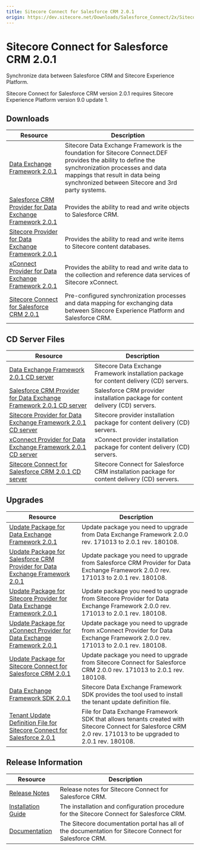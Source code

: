 ```yaml
---
title: Sitecore Connect for Salesforce CRM 2.0.1
origin: https://dev.sitecore.net/Downloads/Salesforce_Connect/2x/Sitecore_Connect_for_Salesforce_CRM_201.aspx
---
```


# Sitecore Connect for Salesforce CRM 2.0.1

Synchronize data between Salesforce CRM and Sitecore Experience Platform.

  <Alert variant='warning' mb={4}>
    <AlertIcon />
    Sitecore Connect for Salesforce CRM version 2.0.1 requires Sitecore Experience Platform version 9.0 update 1.
  </Alert>
  

## Downloads

 | Resource | Description |
 | --- | --- |
 | [Data Exchange Framework 2.0.1](https://sitecoredev.azureedge.net/~/media/0BACE72F16F2465AB98552EDE8C73814.ashx?date=20180109T203211) | Sitecore Data Exchange Framework is the foundation for Sitecore Connect.DEF provides the ability to define the synchronization processes and data mappings that result in data being synchronized between Sitecore and 3rd party systems. |
 | [Salesforce CRM Provider for Data Exchange Framework 2.0.1](https://sitecoredev.azureedge.net/~/media/81FC47CC9E7544F1A0726FD74F561C42.ashx?date=20180109T203226) | Provides the ability to read and write objects to Salesforce CRM. |
 | [Sitecore Provider for Data Exchange Framework 2.0.1](https://sitecoredev.azureedge.net/~/media/E31B297C41604861AFA6301CC1E70897.ashx?date=20180109T203241) | Provides the ability to read and write items to Sitecore content databases. |
 | [xConnect Provider for Data Exchange Framework 2.0.1](https://sitecoredev.azureedge.net/~/media/B4CAB8A91B4149D892F0178B43F48328.ashx?date=20180109T203349) | Provides the ability to read and write data to the collection and reference data services of Sitecore xConnect. |
 | [Sitecore Connect for Salesforce CRM 2.0.1](https://sitecoredev.azureedge.net/~/media/8419AEDFD65243939CF929C0A2BEC354.ashx?date=20180109T203155) | Pre-configured synchronization processes and data mapping for exchanging data between Sitecore Experience Platform and Salesforce CRM. |

## CD Server Files

 | Resource | Description |
 | --- | --- |
 | [Data Exchange Framework 2.0.1 CD server](https://sitecoredev.azureedge.net/~/media/25B7835C88394682A789C841C5A2FF30.ashx?date=20180109T202940) | Sitecore Data Exchange Framework installation package for content delivery (CD) servers. |
 | [Salesforce CRM Provider for Data Exchange Framework 2.0.1 CD server](https://sitecoredev.azureedge.net/~/media/75441EEFAA9E45188CED36FC8D33113C.ashx?date=20180109T202954) | Salesforce CRM provider installation package for content delivery (CD) servers. |
 | [Sitecore Provider for Data Exchange Framework 2.0.1 CD server](https://sitecoredev.azureedge.net/~/media/25F329B0FC7E4DCD84DC3263A8365005.ashx?date=20180109T203011) | Sitecore provider installation package for content delivery (CD) servers. |
 | [xConnect Provider for Data Exchange Framework 2.0.1 CD server](https://sitecoredev.azureedge.net/~/media/2107D7BA4F9B4B88BCB0F3C946AE2577.ashx?date=20180109T203026) | xConnect provider installation package for content delivery (CD) servers. |
 | [Sitecore Connect for Salesforce CRM 2.0.1 CD server](https://sitecoredev.azureedge.net/~/media/7641DD4C7A1E490D8D55A6AC98DBEBF6.ashx?date=20180109T202927) | Sitecore Connect for Salesforce CRM installation package for content delivery (CD) servers. |

## Upgrades

 | Resource | Description |
 | --- | --- |
 | [Update Package for Data Exchange Framework 2.0.1](https://sitecoredev.azureedge.net/~/media/9F82169EFF424533817AC79072F91056.ashx?date=20180109T203433) | Update package you need to upgrade from Data Exchange Framework 2.0.0 rev. 171013 to 2.0.1 rev. 180108. |
 | [Update Package for Salesforce CRM Provider for Data Exchange Framework 2.0.1](https://sitecoredev.azureedge.net/~/media/F174BBDD27D14DB186085D36EB658B02.ashx?date=20180109T203458) | Update package you need to upgrade from Salesforce CRM Provider for Data Exchange Framework 2.0.0 rev. 171013 to 2.0.1 rev. 180108. |
 | [Update Package for Sitecore Provider for Data Exchange Framework 2.0.1](https://sitecoredev.azureedge.net/~/media/80A4448FF8624EDBB39C8D53148D63C2.ashx?date=20180109T203509) | Update package you need to upgrade from Sitecore Provider for Data Exchange Framework 2.0.0 rev. 171013 to 2.0.1 rev. 180108. |
 | [Update Package for xConnect Provider for Data Exchange Framework 2.0.1](https://sitecoredev.azureedge.net/~/media/C50AD611C55F4B059E43000FD3D9DFDC.ashx?date=20180109T203547) | Update package you need to upgrade from xConnect Provider for Data Exchange Framework 2.0.0 rev. 171013 to 2.0.1 rev. 180108. |
 | [Update Package for Sitecore Connect for Salesforce CRM 2.0.1](https://sitecoredev.azureedge.net/~/media/8B75A5873A3041B7AFEEC5C49E496C86.ashx?date=20180109T203411) | Update package you need to upgrade from Sitecore Connect for Salesforce CRM 2.0.0 rev. 171013 to 2.0.1 rev. 180108. |
 | [Data Exchange Framework SDK 2.0.1](https://sitecoredev.azureedge.net/~/media/B2821174E73A4C2897896F2C80CB9622.ashx?date=20180109T203445) | Sitecore Data Exchange Framework SDK provides the tool used to install the tenant update definition file. |
 | [Tenant Update Definition File for Sitecore Connect for Salesforce 2.0.1](https://sitecoredev.azureedge.net/~/media/70CE827C0D16401EAB7522A1F2605472.ashx?date=20180109T203530) | File for Data Exchange Framework SDK that allows tenants created with Sitecore Connect for Salesforce CRM 2.0 rev. 171013 to be upgraded to 2.0.1 rev. 180108. |

## Release Information

 | Resource | Description |
 | --- | --- |
 | [Release Notes](https://dev.sitecore.net:443/downloads/Salesforce%20Connect/2x/Sitecore%20Connect%20for%20Salesforce%20CRM%20201/Release%20Notes) | Release notes for Sitecore Connect for Salesforce CRM. |
 | [Installation Guide](https://sitecoredev.azureedge.net/~/media/F6D65F667E3C450DAC23CF340758B747.ashx?date=20200825T100910) | The installation and configuration procedure for the Sitecore Connect for Salesforce CRM. |
 | [Documentation](https://doc.sitecore.com/developers/salesforce-connect/20/sitecore-connect-for-salesforce-crm/en/index-en.html) | The Sitecore documentation portal has all of the documentation for Sitecore Connect for Salesforce CRM. |